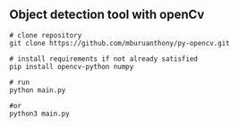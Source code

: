 ## Object detection tool with openCv

```console
# clone repository
git clone https://github.com/mburuanthony/py-opencv.git
```

```console
# install requirements if not already satisfied
pip install opencv-python numpy
```

```console
# run
python main.py

#or
python3 main.py
```
